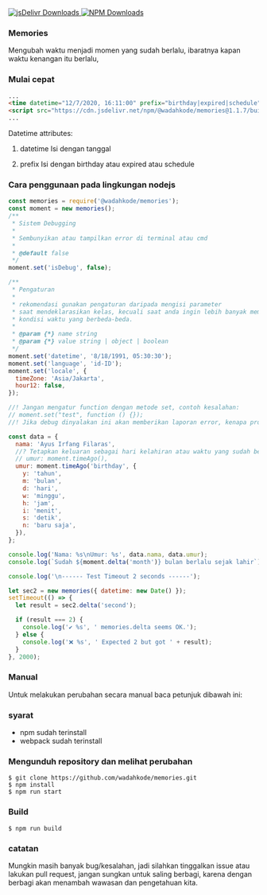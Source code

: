 <a href="https://cdn.jsdelivr.net/npm/@wadahkode/memories@1.1.1/">
    <img src="https://img.shields.io/jsdelivr/npm/hm/@wadahkode/memories?style=flat-square" alt="jsDelivr Downloads"/>
</a>
<a href="https://www.npmjs.com/package/@wadahkode/memories">
    <img src="https://img.shields.io/npm/dw/@wadahkode/memories?style=flat-square" alt="NPM Downloads"/>
</a>

### Memories

Mengubah waktu menjadi momen yang sudah berlalu, ibaratnya kapan waktu kenangan itu berlalu,

### Mulai cepat

```html
...
<time datetime="12/7/2020, 16:11:00" prefix="birthday|expired|schedule"></time>
<script src="https://cdn.jsdelivr.net/npm/@wadahkode/memories@1.1.7/build/memories.min.js"></script>
...
```

Datetime attributes:

1. datetime
   Isi dengan tanggal

2. prefix
   Isi dengan birthday atau expired atau schedule

### Cara penggunaan pada lingkungan nodejs

```javascript
const memories = require('@wadahkode/memories');
const moment = new memories();
/**
 * Sistem Debugging
 *
 * Sembunyikan atau tampilkan error di terminal atau cmd
 *
 * @default false
 */
moment.set('isDebug', false);

/**
 * Pengaturan
 *
 * rekomendasi gunakan pengaturan daripada mengisi parameter
 * saat mendeklarasikan kelas, kecuali saat anda ingin lebih banyak membuat
 * kondisi waktu yang berbeda-beda.
 *
 * @param {*} name string
 * @param {*} value string | object | boolean
 */
moment.set('datetime', '8/18/1991, 05:30:30');
moment.set('language', 'id-ID');
moment.set('locale', {
  timeZone: 'Asia/Jakarta',
  hour12: false,
});

//! Jangan mengatur function dengan metode set, contoh kesalahan:
// moment.set("test", function () {});
//! Jika debug dinyalakan ini akan memberikan laporan error, kenapa program tidak dapat berjalan?

const data = {
  nama: 'Ayus Irfang Filaras',
  //? Tetapkan keluaran sebagai hari kelahiran atau waktu yang sudah berlalu.
  // umur: moment.timeAgo(),
  umur: moment.timeAgo('birthday', {
    y: 'tahun',
    m: 'bulan',
    d: 'hari',
    w: 'minggu',
    h: 'jam',
    i: 'menit',
    s: 'detik',
    n: 'baru saja',
  }),
};

console.log('Nama: %s\nUmur: %s', data.nama, data.umur);
console.log(`Sudah ${moment.delta('month')} bulan berlalu sejak lahir`);

console.log('\n------ Test Timeout 2 seconds ------');

let sec2 = new memories({ datetime: new Date() });
setTimeout(() => {
  let result = sec2.delta('second');

  if (result === 2) {
    console.log('✔️ %s', ' memories.delta seems OK.');
  } else {
    console.log('❌ %s', ' Expected 2 but got ' + result);
  }
}, 2000);
```

### Manual

Untuk melakukan perubahan secara manual baca petunjuk dibawah ini:

### syarat

<ul>
    <li>npm sudah terinstall</li>
    <li>webpack sudah terinstall</li>
</ul>

### Mengunduh repository dan melihat perubahan

    $ git clone https://github.com/wadahkode/memories.git
    $ npm install
    $ npm run start

### Build

    $ npm run build

### catatan

Mungkin masih banyak bug/kesalahan, jadi silahkan tinggalkan issue atau lakukan pull request,
jangan sungkan untuk saling berbagi, karena dengan berbagi akan
menambah wawasan dan pengetahuan kita.
